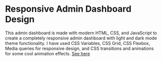 # Responsive Admin Dashboard Design 
This admin dashboard is made with modern HTML, CSS, and JavaScript to create a completely responsive admin dashboard with light and dark mode theme functionality. I have used CSS Variables, CSS Grid, CSS Flexbox, Media queries for responsive design, and CSS  transitions and animations for some cool animation effects.
[See here](https://manuj-rai.github.io/Dashboard/)
